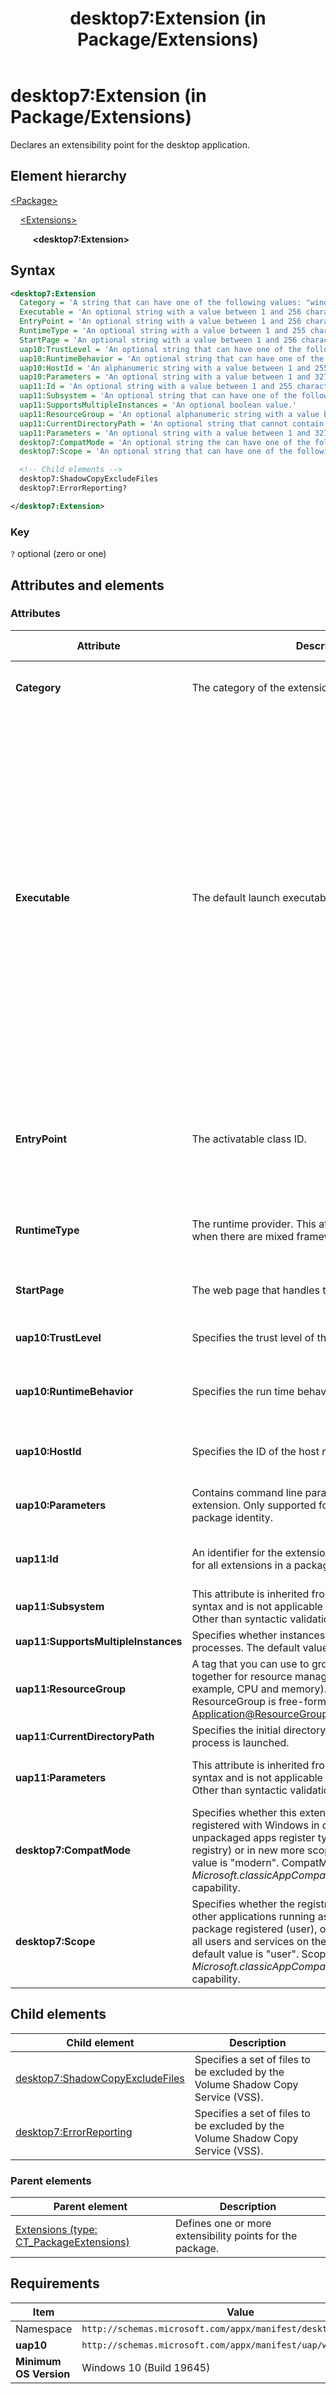 ﻿---
title: desktop7:Extension (in Package/Extensions)
description: Declares an extensibility point for the app (in Package/Extensions; desktop7:Extension).
ms.date: 10/20/2021
ms.topic: reference
keywords: windows 10, uwp, schema, manifest, desktop, extension 
ms.custom: 19H1
---

# desktop7:Extension (in Package/Extensions)

Declares an extensibility point for the desktop application.

## Element hierarchy

[\<Package\>](element-package.md)

&nbsp;&nbsp;&nbsp;&nbsp;[\<Extensions\>](element-extensions.md)

&nbsp;&nbsp;&nbsp;&nbsp; &nbsp;&nbsp;&nbsp;&nbsp;**\<desktop7:Extension\>**

## Syntax

``` xml
<desktop7:Extension
  Category = 'A string that can have one of the following values: "windows.shadowCopyExcludeFiles" or "windows.errorReporting".'
  Executable = 'An optional string with a value between 1 and 256 characters in length that must end with ".exe" and cannot contain these characters: <, >, :, ", |, ?, or *. It specifies the default executable for the extension. If not specified, the executable defined for the app is used.  If specified, the EntryPoint property is also used. If that EntryPoint property isnt specified, the EntryPoint defined for the app is used.'
  EntryPoint = 'An optional string with a value between 1 and 256 characters in length, representing the  task handling the extension. This is normally the fully namespace-qualified name of a Windows Runtime type. If EntryPoint is not specified, the EntryPoint defined for the app is used instead.'
  RuntimeType = 'An optional string with a value between 1 and 255 characters in length that cannot start or end with a period or contain these characters: <, >, :, ", /, \, |, ?, or *.'
  StartPage = 'An optional string with a value between 1 and 256 characters in length that cannot contain these characters: <, >, :, ", |, ?, or *.'
  uap10:TrustLevel = 'An optional string that can have one of the following values: "appContainer" or "mediumIL".'
  uap10:RuntimeBehavior = 'An optional string that can have one of the following values: "windowsApp", "packagedClassicApp", or "win32App".'
  uap10:HostId = 'An alphanumeric string with a value between 1 and 255 characters in length. Must begin with a letter.'
  uap10:Parameters = 'An optional string with a value between 1 and 32767 characters in length with a non-whitespace character at its beginning and end.' 
  uap11:Id = 'An optional string with a value between 1 and 255 characters in length with a non-whitespace character at its beginning and end.'
  uap11:Subsystem = 'An optional string that can have one of the following values: "console" or "windows".'
  uap11:SupportsMultipleInstances = 'An optional boolean value.'
  uap11:ResourceGroup = 'An optional alphanumeric string with a value between 1 and 255 characters in length. Must begin with a letter.'
  uap11:CurrentDirectoryPath = 'An optional string that cannot contain these characters: <, >, |, ?, or *. >'
  uap11:Parameters = 'An optional string with a value between 1 and 32767 characters in length with a non-whitespace character at its beginning and end.'
  desktop7:CompatMode = 'An optional string the can have one of the following values: "classic" or "modern".'
  desktop7:Scope = 'An optional string that can have one of the following values: "machine" or "user".' >

  <!-- Child elements -->
  desktop7:ShadowCopyExcludeFiles
  desktop7:ErrorReporting?

</desktop7:Extension>
```

### Key

`?` optional (zero or one)

## Attributes and elements

### Attributes

| Attribute | Description | Data type | Required | Default value |
|-|-|-|-|-|
| **Category** | The category of the extension. | A string that can have one of the following values: *windows.shadowCopyExcludeFiles* or *windows.errorReporting*. | Yes |  |
| **Executable** | The default launch executable. | An optional string with a value between 1 and 256 characters in length that must end with `.exe` and cannot contain these characters: `<`, `>`, `:`, `"`, `|`, `?`, or `*`. It specifies the default executable for the extension. If not specified, the executable defined for the app is used.  If specified, the EntryPoint property is also used. If that EntryPoint property isnt specified, the EntryPoint defined for the app is used. | No |  |
| **EntryPoint** | The activatable class ID. | An optional string with a value between 1 and 256 characters in length, representing the  task handling the extension. This is normally the fully namespace-qualified name of a Windows Runtime type. If EntryPoint is not specified, the EntryPoint defined for the app is used instead. | No |  |
| **RuntimeType** | The runtime provider. This attribute is used typically when there are mixed frameworks in an app. | An optional string with a value between 1 and 255 characters in length that cannot start or end with a period or contain these characters: `<`, `>`, `:`, `"`, `/`, `\`, `|`, `?`, or `*`. | No |  |
| **StartPage** | The web page that handles the extensibility point. | An optional string with a value between 1 and 256 characters in length that cannot contain these characters: `<`, `>`, `:`, `"`, `|`, `?`, or `*`. | No |  |
| **uap10:TrustLevel** | Specifies the trust level of the extension. | An optional string that can have one of the following values: *appContainer* or *mediumIL*. | No |  |
| **uap10:RuntimeBehavior** | Specifies the run time behavior of the extension. | An optional string that can have one of the following values: *windowsApp*, *packagedClassicApp*, or *win32App*. | No |  |
| **uap10:HostId** | Specifies the ID of the host runtime for the extension. | An alphanumeric string with a value between 1 and 255 characters in length. Must begin with a letter. | No |  |
| **uap10:Parameters** | Contains command line parameters to pass to the extension. Only supported for desktop apps that have package identity. | An optional string with a value between 1 and 32767 characters in length with a non-whitespace character at its beginning and end. | No |  |
| **uap11:Id** | An identifier for the extension. The ID must be unique for all extensions in a package.| An optional string with a value between 1 and 255 characters in length with a non-whitespace character at its beginning and end. | No |  |
| **uap11:Subsystem** | This attribute is inherited from the base extension syntax and is not applicable to the com4 extension. Other than syntactic validation, this value is ignored.  | An optional string that can have one of the following values: *console* or *windows*. | No |  |
| **uap11:SupportsMultipleInstances** | Specifies whether instances should run in different processes. The default value is false. | An optional boolean value. | No |  |
| **uap11:ResourceGroup** | A tag that you can use to group extension activations together for resource management purposes (for example, CPU and memory). The value you can set ResourceGroup is free-form and flexible. See [Application@ResourceGroup](element-application.md).  | An optional alphanumeric string with a value between 1 and 255 characters in length. Must begin with a letter. | No |  |
| **uap11:CurrentDirectoryPath** | Specifies the initial directory when the application process is launched.  | An optional string that cannot contain these characters: `<`, `>`, `|`, `?`, or `*`. > | No |  |
| **uap11:Parameters** | This attribute is inherited from the base extension syntax and is not applicable to the com4 extension. Other than syntactic validation, this value is ignored. | An optional string with a value between 1 and 32767 characters in length with a non-whitespace character at its beginning and end. | No |  |
| **desktop7:CompatMode** | Specifies whether this extension's information is registered with Windows in classic ways (e.g. unpackaged apps register types with COM via the registry) or in new more scoped ways. The default value is "modern". CompatMode="classic" requires the *Microsoft.classicAppCompat_8wekyb3d8bbwe* capability. | An optional string the can have one of the following values: *classic* or *modern*. | No |  |
| **desktop7:Scope** | Specifies whether the registrations are only visible to other applications running as a user who has this package registered (user), or whether they are visible to all users and services on the machine (machine). The default value is "user". Scope="machine" requires the *Microsoft.classicAppCompatElevated_8wekyb3d8bbwe* capability. | An optional string that can have one of the following values: *machine* or *user*. | No |  |

## Child elements

| Child element | Description |
|-|-|
| [desktop7:ShadowCopyExcludeFiles](element-desktop7-shadowcopyexcludefiles.md) | Specifies a set of files to be excluded by the Volume Shadow Copy Service (VSS). |
| [desktop7:ErrorReporting](element-desktop7-errorreporting.md) | Specifies a set of files to be excluded by the Volume Shadow Copy Service (VSS). |

### Parent elements

| Parent element | Description |
|-|-|
| [Extensions (type: CT_PackageExtensions)](element-extensions.md) | Defines one or more extensibility points for the package. |  

## Requirements

| Item  | Value  |
|--|--|
| Namespace | `http://schemas.microsoft.com/appx/manifest/desktop/windows10/7` |
| **uap10** | `http://schemas.microsoft.com/appx/manifest/uap/windows10/10` |
| **Minimum OS Version** | Windows 10 (Build 19645) |

